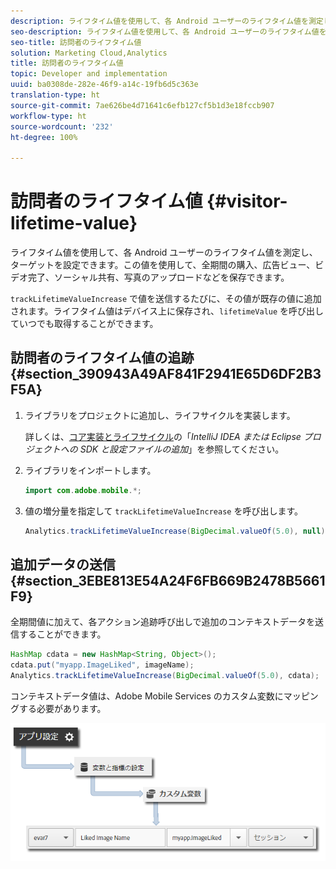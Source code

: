 ```yaml
---
description: ライフタイム値を使用して、各 Android ユーザーのライフタイム値を測定し、ターゲットを設定できます。この値を使用して、全期間の購入、広告ビュー、ビデオ完了、ソーシャル共有、写真のアップロードなどを保存できます。
seo-description: ライフタイム値を使用して、各 Android ユーザーのライフタイム値を測定し、ターゲットを設定できます。この値を使用して、全期間の購入、広告ビュー、ビデオ完了、ソーシャル共有、写真のアップロードなどを保存できます。
seo-title: 訪問者のライフタイム値
solution: Marketing Cloud,Analytics
title: 訪問者のライフタイム値
topic: Developer and implementation
uuid: ba0308de-282e-46f9-a14c-19fb6d5c363e
translation-type: ht
source-git-commit: 7ae626be4d71641c6efb127cf5b1d3e18fccb907
workflow-type: ht
source-wordcount: '232'
ht-degree: 100%

---
```



# 訪問者のライフタイム値 {#visitor-lifetime-value}

ライフタイム値を使用して、各 Android ユーザーのライフタイム値を測定し、ターゲットを設定できます。この値を使用して、全期間の購入、広告ビュー、ビデオ完了、ソーシャル共有、写真のアップロードなどを保存できます。

`trackLifetimeValueIncrease` で値を送信するたびに、その値が既存の値に追加されます。ライフタイム値はデバイス上に保存され、`lifetimeValue` を呼び出していつでも取得することができます。

## 訪問者のライフタイム値の追跡 {#section_390943A49AF841F2941E65D6DF2B3F5A}

1. ライブラリをプロジェクトに追加し、ライフサイクルを実装します。

   詳しくは、[コア実装とライフサイクル](/help/android/getting-started/dev-qs.md)の「*IntelliJ IDEA または Eclipse プロジェクトへの SDK と設定ファイルの追加*」を参照してください。
1. ライブラリをインポートします。

   ```java
   import com.adobe.mobile.*;
   ```

1. 値の増分量を指定して `trackLifetimeValueIncrease` を呼び出します。

   ```java
   Analytics.trackLifetimeValueIncrease(BigDecimal.valueOf(5.0), null);
   ```

## 追加データの送信 {#section_3EBE813E54A24F6FB669B2478B5661F9}

全期間値に加えて、各アクション追跡呼び出しで追加のコンテキストデータを送信することができます。

```java
HashMap cdata = new HashMap<String, Object>(); 
cdata.put("myapp.ImageLiked", imageName); 
Analytics.trackLifetimeValueIncrease(BigDecimal.valueOf(5.0), cdata);
```

コンテキストデータ値は、Adobe Mobile Services のカスタム変数にマッピングする必要があります。

![](assets/map-variable-context-ltv.png)

